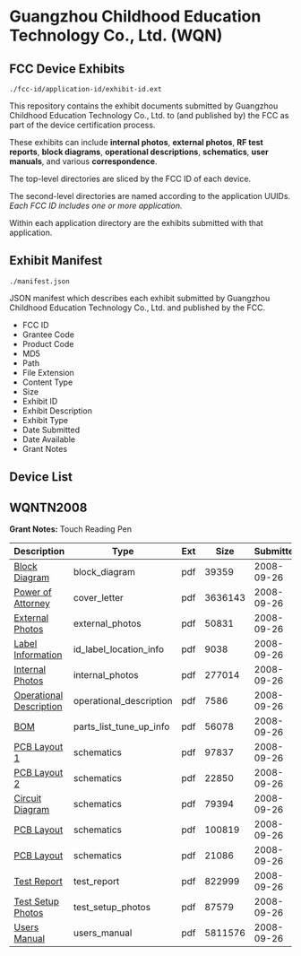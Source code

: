 # Guangzhou Childhood Education Technology Co., Ltd. (WQN)
## FCC Device Exhibits

```
./fcc-id/application-id/exhibit-id.ext
```

This repository contains the exhibit documents submitted by Guangzhou Childhood Education Technology Co., Ltd. to (and published by) the FCC as part of the device certification process.

These exhibits can include **internal photos**, **external photos**, **RF test reports**, **block diagrams**, **operational descriptions**, **schematics**, **user manuals**, and various **correspondence**.

The top-level directories are sliced by the FCC ID of each device.

The second-level directories are named according to the application UUIDs. *Each FCC ID includes one or more application.*

Within each application directory are the exhibits submitted with that application. 

## Exhibit Manifest

```
./manifest.json
```

JSON manifest which describes each exhibit submitted by Guangzhou Childhood Education Technology Co., Ltd. and published by the FCC.

- FCC ID
- Grantee Code
- Product Code
- MD5
- Path
- File Extension
- Content Type
- Size
- Exhibit ID
- Exhibit Description
- Exhibit Type
- Date Submitted
- Date Available
- Grant Notes

## Device List
## WQNTN2008
**Grant Notes:** Touch Reading Pen

| Description | Type | Ext | Size | Submitted | Available |
| ----------- | ---- | --- | ---- | --------- | --------- |
| [Block Diagram](WQNTN2008/1fee71e5f35c86b550d24e2809d9d34e/1007537.pdf) | block_diagram | pdf | 39359 | 2008-09-26 | 2008-09-26 |
| [Power of Attorney](WQNTN2008/1fee71e5f35c86b550d24e2809d9d34e/1007540.pdf) | cover_letter | pdf | 3636143 | 2008-09-26 | 2008-09-26 |
| [External Photos](WQNTN2008/1fee71e5f35c86b550d24e2809d9d34e/1007536.pdf) | external_photos | pdf | 50831 | 2008-09-26 | 2008-09-26 |
| [Label Information](WQNTN2008/1fee71e5f35c86b550d24e2809d9d34e/1007531.pdf) | id_label_location_info | pdf | 9038 | 2008-09-26 | 2008-09-26 |
| [Internal Photos](WQNTN2008/1fee71e5f35c86b550d24e2809d9d34e/1007538.pdf) | internal_photos | pdf | 277014 | 2008-09-26 | 2008-09-26 |
| [Operational Description](WQNTN2008/1fee71e5f35c86b550d24e2809d9d34e/1007541.pdf) | operational_description | pdf | 7586 | 2008-09-26 | 2008-09-26 |
| [BOM](WQNTN2008/1fee71e5f35c86b550d24e2809d9d34e/1007532.pdf) | parts_list_tune_up_info | pdf | 56078 | 2008-09-26 | 2008-09-26 |
| [PCB Layout 1](WQNTN2008/1fee71e5f35c86b550d24e2809d9d34e/1007533.pdf) | schematics | pdf | 97837 | 2008-09-26 | 2008-09-26 |
| [PCB Layout 2](WQNTN2008/1fee71e5f35c86b550d24e2809d9d34e/1007534.pdf) | schematics | pdf | 22850 | 2008-09-26 | 2008-09-26 |
| [Circuit Diagram](WQNTN2008/1fee71e5f35c86b550d24e2809d9d34e/1007535.pdf) | schematics | pdf | 79394 | 2008-09-26 | 2008-09-26 |
| [PCB Layout](WQNTN2008/1fee71e5f35c86b550d24e2809d9d34e/1007544.pdf) | schematics | pdf | 100819 | 2008-09-26 | 2008-09-26 |
| [PCB Layout](WQNTN2008/1fee71e5f35c86b550d24e2809d9d34e/1007545.pdf) | schematics | pdf | 21086 | 2008-09-26 | 2008-09-26 |
| [Test Report](WQNTN2008/1fee71e5f35c86b550d24e2809d9d34e/1007542.pdf) | test_report | pdf | 822999 | 2008-09-26 | 2008-09-26 |
| [Test Setup Photos](WQNTN2008/1fee71e5f35c86b550d24e2809d9d34e/1007543.pdf) | test_setup_photos | pdf | 87579 | 2008-09-26 | 2008-09-26 |
| [Users Manual](WQNTN2008/1fee71e5f35c86b550d24e2809d9d34e/1007539.pdf) | users_manual | pdf | 5811576 | 2008-09-26 | 2008-09-26 |
